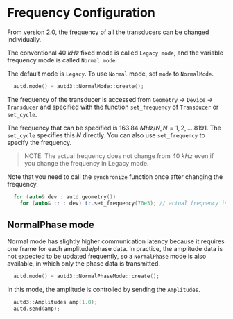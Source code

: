 # Frequency Configuration

From version 2.0, the frequency of all the transducers can be changed individually.

The conventional $\SI{40}{kHz}$ fixed mode is called `Legacy mode`, and the variable frequency mode is called `Normal mode`.

The default mode is `Legacy`.
To use `Normal` mode, set `mode` to `NormalMode`.

```cpp
  autd.mode() = autd3::NormalMode::create();
```

The frequency of the transducer is accessed from `Geometry` -> `Device` -> `Transducer` and specified with the function `set_frequency` of `Transducer` or `set_cycle`.

The frequency that can be specified is $\SI{163.84}{MHz}/N, N=1,2,.... 8191$.
The `set_cycle` specifies this $N$ directly.
You can also use `set_frequency` to specify the frequency.

> NOTE: The actual frequency does not change from $\SI{40}{kHz}$ even if you change the frequency in Legacy mode.

Note that you need to call the `synchronize` function once after changing the frequency.

```cpp
  for (auto& dev : autd.geometry())
    for (auto& tr : dev) tr.set_frequency(70e3); // actual frequency is 163.84MHz/2341 ~ 69987 Hz
```

## NormalPhase mode

Normal mode has slightly higher communication latency because it requires one frame for each amplitude/phase data.
In practice, the amplitude data is not expected to be updated frequently, so a `NormalPhase` mode is also available, in which only the phase data is transmitted.

```cpp
  autd.mode() = autd3::NormalPhaseMode::create();
```

In this mode, the amplitude is controlled by sending the `Amplitudes`.

```cpp
  autd3::Amplitudes amp(1.0);
  autd.send(amp);
```
